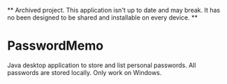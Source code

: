 ** Archived project. This application isn't up to date and may break. It has no been designed to be shared and installable on every device. **

# PasswordMemo

Java desktop application to store and list personal passwords.
All passwords are stored locally. Only work on Windows.
